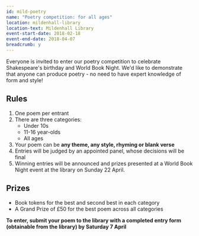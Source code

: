 ```yaml
---
id: mild-poetry
name: "Poetry competition: for all ages"
location: mildenhall-library
location-text: Mildenhall Library
event-start-date: 2018-02-18
event-end-date: 2018-04-07
breadcrumb: y
---
```


Everyone is invited to enter our poetry competition to celebrate Shakespeare's birthday and World Book Night. We'd like to demonstrate that anyone can produce poetry - no need to have expert knowledge of form and style!

## Rules

1. One poem per entrant
2. There are three categories:
    * Under 10s
    * 11-16 year-olds
    * All ages
3. Your poem can be **any theme, any style, rhyming or blank verse**
4. Entries will be judged by an appointed panel, whose decisions will be final
5. Winning entries will be announced and prizes presented at a World Book Night event at the library on Sunday 22 April.

## Prizes

* Book tokens for the best and second best in each category
* A Grand Prize of £50 for the best poem across all categories

**To enter, submit your poem to the library with a completed entry form (obtainable from the library) by Saturday 7 April**
